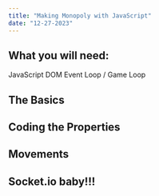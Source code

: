 ```yaml
---
title: "Making Monopoly with JavaScript"
date: "12-27-2023"
---
```


## What you will need:

JavaScript
DOM
Event Loop / Game Loop

## The Basics

## Coding the Properties

## Movements

## Socket.io baby!!!

